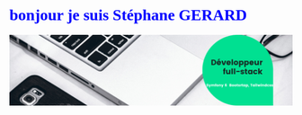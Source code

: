 
# <span style="color:blue; font-family:verdana;">**bonjour je suis Stéphane GERARD**</span>


<img src="https://github.com/Gerard41330/Stephane-GERARD/blob/main/Developpeur-full-stack.png">
